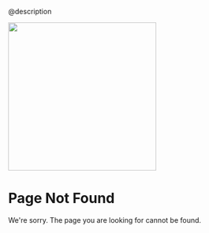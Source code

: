 @description

<div class="nf-container l-flex-wrap flex-center">
    <img src="assets/images/support/angular-404.svg" width="300px" height="300px"/>
    <div class="nf-response l-flex-wrap">
        <h1>Page Not Found</h1>
        <p>We're sorry. The page you are looking for cannot be found.</p>
    </div>
</div>